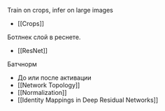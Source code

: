 
Train on crops, infer on large images
- [[Crops]]

Ботлнек слой в реснете.
- [[ResNet]]

Батчнорм
- До или после активации
- [[Network Topology]]
- [[Normalization]]
- [[Identity Mappings in Deep Residual Networks]]